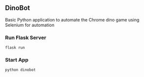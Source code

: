 ## DinoBot

Basic Python application to automate the Chrome dino game using Selenium for automation

### Run Flask Server

`flask run`

### Start App

`python dinobot`
